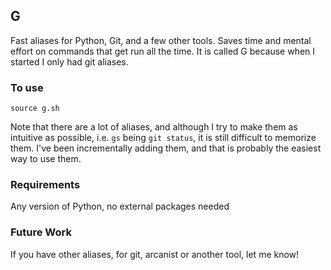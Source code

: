 ## G
Fast aliases for Python, Git, and a few other tools. 
Saves time and mental effort on commands that get run all the time. 
It is called G because when I started I only had git aliases.

### To use

`source g.sh`

Note that there are a lot of aliases, and although I try to make them as intuitive
as possible, i.e. `gs` being `git status`, it is still difficult to memorize them.
I've been incrementally adding them, and that is probably the easiest way to use
them.

### Requirements

Any version of Python, no external packages needed

### Future Work

If you have other aliases, for git, arcanist or another tool, let me know!
